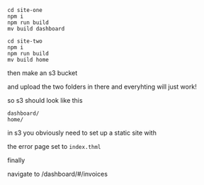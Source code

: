 
```
cd site-one
npm i
npm run build
mv build dashboard
```

```
cd site-two
npm i
npm run build
mv build home
```

then make an s3 bucket

and upload the two folders in there
and everyhting will just work!

so s3 should look like this
```
dashboard/
home/
```

in s3 you obviously need to set up a 
static site with

the error page set to `index.thml`

finally

navigate to 
<s3-staticbuckete-url>/dashboard/#/invoices

